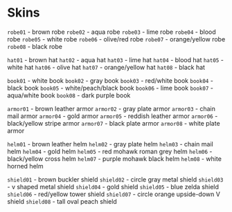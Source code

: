 # Skins

`robe01` - brown robe
`robe02` - aqua robe
`robe03` - lime robe
`robe04` - blood robe
`robe05` - white robe
`robe06` - olive/red robe
`robe07` - orange/yellow robe
`robe08` - black robe

`hat01` - brown hat
`hat02` - aqua hat
`hat03` - lime hat
`hat04` - blood hat
`hat05` - white hat
`hat06` - olive hat
`hat07` - orange/yellow hat
`hat08` - black hat

`book01` - white book
`book02` - gray book
`book03` - red/white book
`book04` - black book
`book05` - white/peach/black book
`book06` - lime book
`book07` - aqua/white book
`book08` - dark purple book

`armor01` - brown leather armor
`armor02` - gray plate armor
`armor03` - chain mail armor
`armor04` - gold armor
`armor05` - reddish leather armor
`armor06` - black/yellow stripe armor
`armor07` - black plate armor
`armor08` - white plate armor

`helm01` - brown leather helm
`helm02` - gray plate helm
`helm03` - chain mail helm
`helm04` - gold helm
`helm05` - red mohawk roman grey helm
`helm06` - black/yellow cross helm
`helm07` - purple mohawk black helm
`helm08` - white horned helm

`shield01` - brown buckler shield
`shield02` - circle gray metal shield
`shield03` - v shaped metal shield
`shield04` - gold shield
`shield05` - blue zelda shield
`shield06` - red/yellow tower shield
`shield07` - circle orange upside-down V shield
`shield08` - tall oval peach shield
